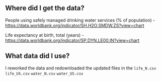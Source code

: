 ## Where did I get the data? 

People using safely managed drinking water services (% of population) - https://data.worldbank.org/indicator/SH.H2O.SMDW.ZS?view=chart

Life expectancy at birth, total (years) - https://data.worldbank.org/indicator/SP.DYN.LE00.IN?view=chart

## What data did I use? 

I reworked the data and redownloaded the updated files in the `life_N.csv` `life_US.csv` `water_N.csv` `water_US.csv`

